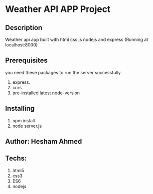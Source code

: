 # Weather API APP Project

## Description

Weather api app built with html css js nodejs and express (Running at localhost:8000)

## Prerequisites

you need these packages to run the server successfully.

1. express.
2. cors
3. pre-installed latest node-version

## Installing

1. npm install.
2. node server.js

## Author: Hesham Ahmed

## Techs:

1. html5
2. css3
3. ES6
4. nodejs
